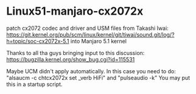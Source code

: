 # Linux51-manjaro-cx2072x
patch cx2072 codec and driver and USM files from 
Takashi Iwai: https://git.kernel.org/pub/scm/linux/kernel/git/tiwai/sound.git/log/?h=topic/soc-cx2072x-5.1 
into Manjaro 5.1 kernel

Thanks to all tha guys bringing input to this discussion: https://bugzilla.kernel.org/show_bug.cgi?id=115531

Maybe UCM didn't apply automatically. In this case you need to do: "alsaucm -c chtcx2072x set _verb HiFi" and "pulseaudio -k"
You may put this in a startup script. 
